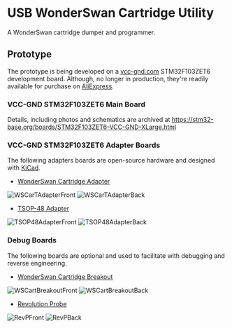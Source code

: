 # USB WonderSwan Cartridge Utility

A WonderSwan cartridge dumper and programmer.

## Prototype

The prototype is being developed on a [vcc-gnd.com](http://vcc-gnd.com) STM32F103ZET6 development board. Although, no longer in production, they're readily available for purchase on [AliExpress](https://www.aliexpress.com/wholesale?SearchText=STM32F103ZET6+Core+Board).

### VCC-GND STM32F103ZET6 Main Board

Details, including photos and schematics are archived at https://stm32-base.org/boards/STM32F103ZET6-VCC-GND-XLarge.html

### VCC-GND STM32F103ZET6 Adapter Boards

The following adapters boards are open-source hardware and designed with [KiCad](https://www.kicad.org/).

* [WonderSwan Cartridge Adapter](/Hardware/vccgnd_f103zet6/WSCarTAdapter)

![WSCarTAdapterFront](https://user-images.githubusercontent.com/234549/142704737-edc49f25-71ea-485f-bf69-dc156f0c0511.png) ![WSCarTAdapterBack](https://user-images.githubusercontent.com/234549/142704743-97acc63c-3651-4f8d-ac37-a0a53d5c50f6.png)

* [TSOP-48 Adapter](/Hardware/vccgnd_f103zet6/TSOP48Adapter)

![TSOP48AdapterFront](https://user-images.githubusercontent.com/234549/142708214-a94e66a7-daf8-41da-a365-9ab211a0d1c8.png) ![TSOP48AdapterBack](https://user-images.githubusercontent.com/234549/142708217-853d0ebe-cf31-4320-9f29-daf8c9331147.png)

### Debug Boards

The following boards are optional and used to facilitate with debugging and reverse engineering.

* [WonderSwan Cartridge Breakout](/Hardware/re/WSCartBreakout)

![WSCartBreakoutFront](https://user-images.githubusercontent.com/234549/142709782-ff089b7b-f5fc-40c2-98db-59b2839a69a4.png) ![WSCartBreakoutBack](https://user-images.githubusercontent.com/234549/142709785-f3c0b935-a1fc-4926-a742-5767b93c18a6.png)

* [Revolution Probe](https://github.com/up-n-atom/RevP)

![RevPFront](https://user-images.githubusercontent.com/234549/155450569-079e3904-135a-4d02-a658-30e5c329bad5.png) ![RevPBack](https://user-images.githubusercontent.com/234549/155451122-6cbb0c17-dedd-474d-b96d-1a51de81dfb1.png)


